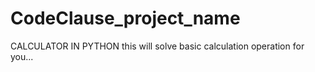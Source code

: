 # CodeClause_project_name
CALCULATOR IN PYTHON 
this will solve basic calculation operation for you...
